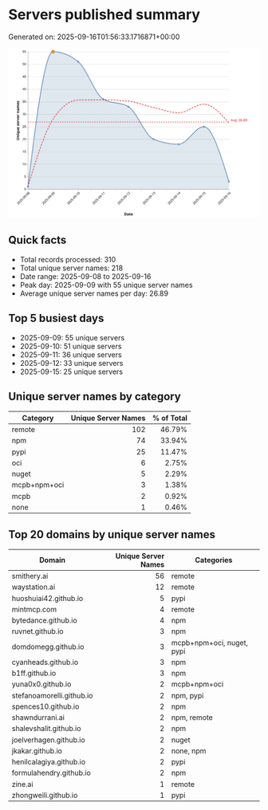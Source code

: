 # Servers published summary

Generated on: 2025-09-16T01:56:33.1716871+00:00

![Unique servers per day](servers-per-day.svg)

## Quick facts
- Total records processed: 310
- Total unique server names: 218
- Date range: 2025-09-08 to 2025-09-16
- Peak day: 2025-09-09 with 55 unique server names
- Average unique server names per day: 26.89

## Top 5 busiest days
- 2025-09-09: 55 unique servers
- 2025-09-10: 51 unique servers
- 2025-09-11: 36 unique servers
- 2025-09-12: 33 unique servers
- 2025-09-15: 25 unique servers

## Unique server names by category

| Category | Unique Server Names | % of Total |
|----------|---------------------:|-----------:|
| remote | 102 | 46.79% |
| npm | 74 | 33.94% |
| pypi | 25 | 11.47% |
| oci | 6 | 2.75% |
| nuget | 5 | 2.29% |
| mcpb+npm+oci | 3 | 1.38% |
| mcpb | 2 | 0.92% |
| none | 1 | 0.46% |

## Top 20 domains by unique server names

| Domain | Unique Server Names | Categories |
|--------|---------------------:|------------|
| smithery.ai | 56 | remote |
| waystation.ai | 12 | remote |
| huoshuiai42.github.io | 5 | pypi |
| mintmcp.com | 4 | remote |
| bytedance.github.io | 4 | npm |
| ruvnet.github.io | 3 | npm |
| domdomegg.github.io | 3 | mcpb+npm+oci, nuget, pypi |
| cyanheads.github.io | 3 | npm |
| b1ff.github.io | 3 | npm |
| yuna0x0.github.io | 2 | mcpb+npm+oci |
| stefanoamorelli.github.io | 2 | npm, pypi |
| spences10.github.io | 2 | npm |
| shawndurrani.ai | 2 | npm, remote |
| shalevshalit.github.io | 2 | npm |
| joelverhagen.github.io | 2 | nuget |
| jkakar.github.io | 2 | none, npm |
| henilcalagiya.github.io | 2 | pypi |
| formulahendry.github.io | 2 | npm |
| zine.ai | 1 | remote |
| zhongweili.github.io | 1 | pypi |
